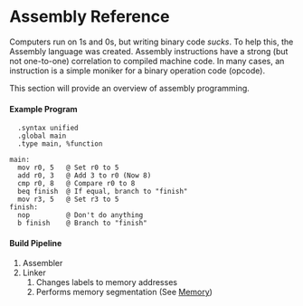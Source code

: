# Assembly Reference

Computers run on 1s and 0s, but writing binary code _sucks_. To help this, the Assembly language was created. Assembly instructions have a strong \(but not one-to-one\) correlation to compiled machine code. In many cases, an instruction is a simple moniker for a binary operation code \(opcode\).

This section will provide an overview of assembly programming.

#### Example Program

```
  .syntax unified
  .global main
  .type main, %function

main:
  mov r0, 5   @ Set r0 to 5
  add r0, 3   @ Add 3 to r0 (Now 8)
  cmp r0, 8   @ Compare r0 to 8
  beq finish  @ If equal, branch to "finish"
  mov r3, 5   @ Set r3 to 5
finish:
  nop         @ Don't do anything
  b finish    @ Branch to "finish"
```

#### Build Pipeline

1. Assembler
2. Linker
   1. Changes labels to memory addresses
   2. Performs memory segmentation \(See [Memory](/addresses.md)\)



